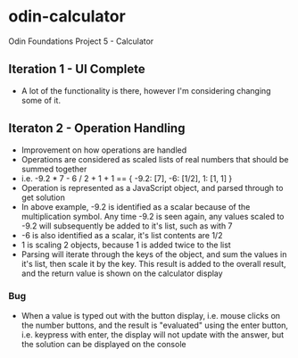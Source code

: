 # odin-calculator
Odin Foundations Project 5 - Calculator

## Iteration 1 - UI Complete
- A lot of the functionality is there, however I'm considering changing some of it.

## Iteraton 2 - Operation Handling
 - Improvement on how operations are handled
 - Operations are considered as scaled lists of real numbers that should be summed together
 - i.e. -9.2 * 7 - 6 / 2 + 1 + 1
    ==  {
            -9.2: [7],
            -6: [1/2],
            1: [1, 1]
        }
 - Operation is represented as a JavaScript object, and parsed through to get solution
 - In above example, -9.2 is identified as a scalar because of the multiplication symbol. Any time -9.2 is seen again, any values scaled to -9.2 will subsequently be added to it's list, such as with 7
 - -6 is also identified as a scalar, it's list contents are 1/2
 - 1 is scaling 2 objects, because 1 is added twice to the list
 - Parsing will iterate through the keys of the object, and sum the values in it's list, then scale it by the key. This result is added to the overall result, and the return value is shown on the calculator display

 ### Bug
  - When a value is typed out with the button display, i.e. mouse clicks on the number buttons, and the result is "evaluated" using the enter button, i.e. keypress with enter, the display will not update with the answer, but the solution can be displayed on the console